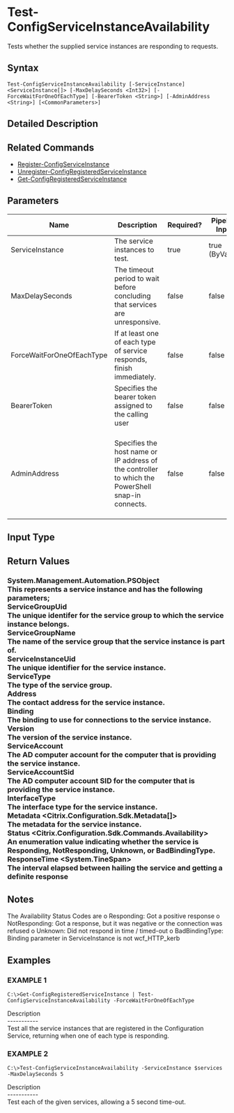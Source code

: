 ﻿# Test-ConfigServiceInstanceAvailability

   Tests whether the supplied service instances are responding to requests.

## Syntax
```
Test-ConfigServiceInstanceAvailability [-ServiceInstance] <ServiceInstance[]> [-MaxDelaySeconds <Int32>] [-ForceWaitForOneOfEachType] [-BearerToken <String>] [-AdminAddress <String>] [<CommonParameters>]
```

## Detailed Description
   

## Related Commands
  * [Register-ConfigServiceInstance](Register-ConfigServiceInstance.html)
  * [Unregister-ConfigRegisteredServiceInstance](Unregister-ConfigRegisteredServiceInstance.html)
  * [Get-ConfigRegisteredServiceInstance](Get-ConfigRegisteredServiceInstance.html)
## Parameters

| Name   | Description | Required? | Pipeline Input | Default Value |
| --- | --- | --- | --- | --- |
| ServiceInstance | The service instances to test. | true | true (ByValue) |  |
| MaxDelaySeconds | The timeout period to wait before concluding that services are unresponsive. | false | false | Infinite |
| ForceWaitForOneOfEachType | If at least one of each type of service responds, finish immediately. | false | false |  |
| BearerToken | Specifies the bearer token assigned to the calling user | false | false |  |
| AdminAddress | Specifies the host name or IP address of the controller to which the PowerShell snap-in connects. | false | false | 'LocalHost'.  Once a value is specified by any command, this value becomes the new default. |

## Input Type
### 
   
## Return Values
### System.Management.Automation.PSObject<br>    This represents a service instance and has the following parameters;<br>    ServiceGroupUid <Guid><br>        The unique identifer for the service group to which the service instance belongs.<br>    ServiceGroupName <string><br>        The name of the service group that the service instance is part of.<br>    ServiceInstanceUid <Guid><br>        The unique identifier for the service instance.<br>    ServiceType <string><br>        The type of the service group.<br>    Address <string><br>        The contact address for the service instance.<br>    Binding <string><br>        The binding to use for connections to the service instance.<br>    Version <int><br>        The version of the service instance.<br>    ServiceAccount <string><br>        The AD computer account for the computer that is providing the service instance.<br>    ServiceAccountSid <string><br>        The AD computer account SID for the computer that is providing the service instance.<br>    InterfaceType <string><br>        The interface type for the service instance.<br>    Metadata <Citrix.Configuration.Sdk.Metadata[]><br>        The metadata for the service instance.<br>    Status <Citrix.Configuration.Sdk.Commands.Availability><br>        An enumeration value indicating whether the service is Responding, NotResponding, Unknown, or BadBindingType.<br>    ResponseTime <System.TineSpan><br>        The interval elapsed between hailing the service and getting a definite response
   ## Notes
   The Availability Status Codes are o Responding: Got a positive response o NotResponding: Got a response, but it was negative or the connection was refused o Unknown: Did not respond in time / timed-out o BadBindingType: Binding parameter in ServiceInstance is not wcf_HTTP_kerb
## Examples

### EXAMPLE 1
```
C:\>Get-ConfigRegisteredServiceInstance | Test-ConfigServiceInstanceAvailability -ForceWaitForOneOfEachType
```
   Description<br>-----------<br>Test all the service instances that are registered in the Configuration Service, returning when one of each type is responding.
### EXAMPLE 2
```
C:\>Test-ConfigServiceInstanceAvailability -ServiceInstance $services -MaxDelaySeconds 5
```
   Description<br>-----------<br>Test each of the given services, allowing a 5 second time-out.

